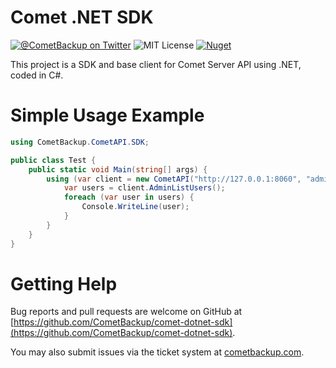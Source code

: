 # Comet .NET SDK

[![@CometBackup on Twitter](http://img.shields.io/badge/twitter-%40CometBackup-blue.svg?style=flat)](https://twitter.com/CometBackup)
![MIT License](https://img.shields.io/github/license/CometBackup/comet-go-sdk)
[![Nuget](https://img.shields.io/nuget/v/CometBackup.CometAPI.SDK)](https://www.nuget.org/packages/CometBackup.CometAPI.SDK)

This project is a SDK and base client for Comet Server API using .NET, coded in C#.

# Simple Usage Example
```csharp
using CometBackup.CometAPI.SDK;

public class Test {
    public static void Main(string[] args) {
        using (var client = new CometAPI("http://127.0.0.1:8060", "admin", "admin")) {
            var users = client.AdminListUsers();
            foreach (var user in users) {
                Console.WriteLine(user);
            }
        }
    }
}
```

# Getting Help

Bug reports and pull requests are welcome on GitHub at [https://github.com/CometBackup/comet-dotnet-sdk](https://github.com/CometBackup/comet-dotnet-sdk).

You may also submit issues via the ticket system at [cometbackup.com](https://cometbackup.com/).
